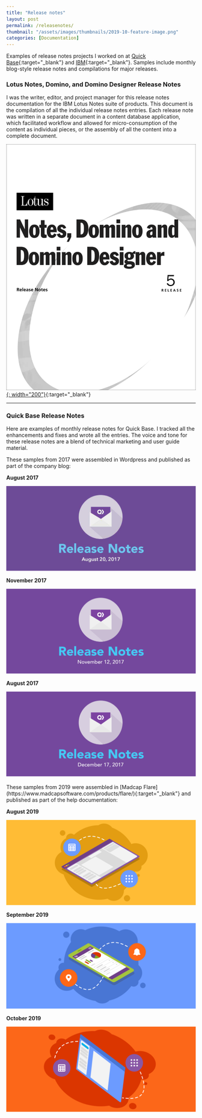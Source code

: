 ```yaml
---
title: "Release notes"
layout: post
permalink: /releasenotes/
thumbnail: "/assets/images/thumbnails/2019-10-feature-image.png"
categories: [Documentation]
---
```

Examples of release notes projects I worked on at [Quick Base](https://www.quickbase.com){:target="_blank"} and [IBM](https://www.ibm.com){:target="_blank"}. Samples include monthly blog-style release notes and compilations for major releases.

### Lotus Notes, Domino, and Domino Designer Release Notes
I was the writer, editor, and project manager for this release notes documentation for the IBM Lotus Notes suite of products. This document is the compilation of all the individual release notes entries. Each release note was written in a separate document in a content database application, which facilitated workflow and allowed for micro-consumption of the content as individual pieces, or the assembly of all the content into a complete document.

[![](/assets/images/R5-release-notes.png){: width="200"}](/assets/pdf/R5-release-notes.pdf){:target="_blank"}

---

### Quick Base Release Notes
Here are examples of monthly release notes for Quick Base. I tracked all the enhancements and fixes and wrote all the entries. The voice and tone for these release notes are a blend of technical marketing and user guide material.

These samples from 2017 were assembled in Wordpress and published as part of the company blog:
<div class="postrow">
  <div class="postcolumn">
  <p><b>August 2017</b></p>
  <a href="/assets/pdf/Quick-Base-August-2017-Release-Notes.pdf" target="_blank"><img src="/assets/images/aug-17-rn.jpg"></a>
  </div>
  <div class="postcolumn">
  <p><b>November 2017</b></p>
  <a href="/assets/pdf/Quick-Base-November-2017-Release-Notes.pdf" target="_blank"><img src="/assets/images/nov-17-rn.png"></a>
  </div>
  <div class="postcolumn">
  <p><b>August 2017</b></p>
  <a href="/assets/pdf/Quick-Base-December-2017-Release-Notes.pdf" target="_blank"><img src="/assets/images/dec-17-rn.png"></a>
  </div>
</div>

<br>
These samples from 2019 were assembled in [Madcap Flare](https://www.madcapsoftware.com/products/flare/){:target="_blank"} and published as part of the help documentation:

<div class="postrow">
  <div class="postcolumn">
  <p><b>August 2019</b></p>
  <a href="/assets/pdf/Quick-Base-August-2019-Release-Notes.pdf" target="_blank"><img src="/assets/images/aug-19-rn.png"></a>
  </div>
  <div class="postcolumn">
  <p><b>September 2019</b></p>
  <a href="/assets/pdf/Quick-Base-September-2019-Release-Notes.pdf" target="_blank"><img src="/assets/images/sep-19-rn.png"></a>
  </div>
  <div class="postcolumn">
  <p><b>October 2019</b></p>
  <a href="/assets/pdf/Quick-Base-October-2019-Release-Notes.pdf" target="_blank"><img src="/assets/images/oct-19-rn.png"></a>
  </div>
</div>
